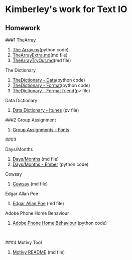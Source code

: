 # Kimberley's work for Text IO 

## Homework
###1
TheArray
 
1. [The Array.pv](TheArray/TheArray.pv)(python code)<br>
2. [TheArrayExtra.md](TheArray/TheArrayExtra.md)(md file)
3.  [TheArrayTryOut.md](TheArray/TheArrayTryOut.md)(md file)

The Dictionary

1. [TheDictionary - Data](TheDictionary/data_kth.py)(python code)<br>
2. [TheDictionary - Format](TheDictionary/format_kth.py)(python code)<br>
3. [TheDictionary - Format friend](TheDictionary/format_friend.pv)(pv file)

Data Dictionary

1. [Data Dictionary - Itunes](DataDictionaryI/ItunesDictionary.pv) (pv file)<br>


###2
Group Assignment

1. [Group Assignments - Fonts](../Lydienne/datastructure-univers03.py)<br>


###3



Days/Months

1. [Days/Months](DaysMonths/DaysMonths.md) (md file)<br>
2. [Days/Months - Ember](DaysMonths/ember.md) (python code)<br>

Cowsay

1. [Cowsay](Cowsay/Cowsay.md) (md file)<br>

Edgar Allan Poe

1. [Edgar Allan Poe](Poe/Poe1.md) (md file)<br>

Adobe Phone Home Behaviour

1. [Adobe Phone Home Behaviour](AdobePhotoshop/AdobePhoneHomeBehaviour.md) (python code)<br>
<br>

###4
Motivy Tool

1. [Motivy README](Tool/README.md) (md file)<br>
<br>